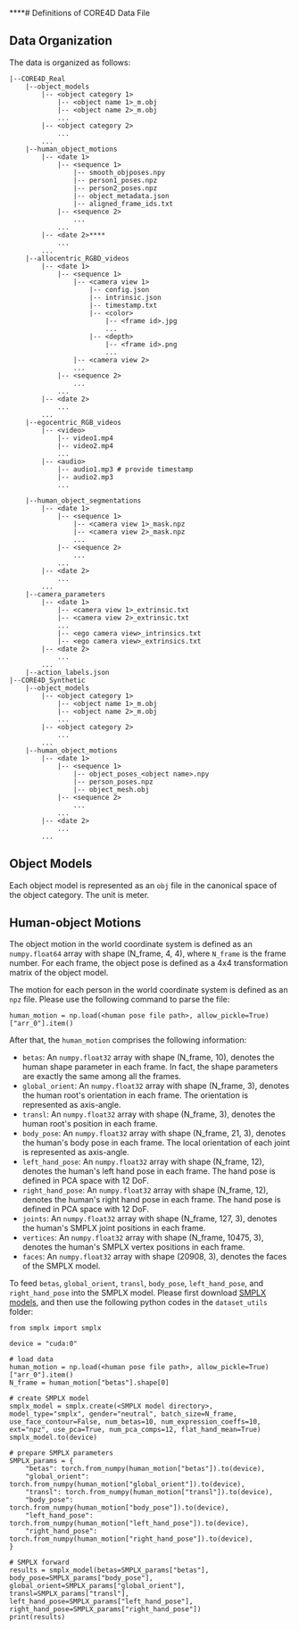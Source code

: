****# Definitions of CORE4D Data File

## Data Organization

The data is organized as follows:

```
|--CORE4D_Real
    |--object_models
        |-- <object category 1>
            |-- <object name 1>_m.obj
            |-- <object name 2>_m.obj
            ...
        |-- <object category 2>
            ...
        ...
    |--human_object_motions
        |-- <date 1>
            |-- <sequence 1>
                |-- smooth_objposes.npy
                |-- person1_poses.npz
                |-- person2_poses.npz
                |-- object_metadata.json
                |-- aligned_frame_ids.txt
            |-- <sequence 2>
                ...
            ...
        |-- <date 2>****
            ...
        ...
    |--allocentric_RGBD_videos
        |-- <date 1>
            |-- <sequence 1>
                |-- <camera view 1>
                    |-- config.json
                    |-- intrinsic.json
                    |-- timestamp.txt
                    |-- <color>
                        |-- <frame id>.jpg
                        ...
                    |-- <depth>
                        |-- <frame id>.png
                        ...
                |-- <camera view 2>
                ...
            |-- <sequence 2>
                ...
            ...
        |-- <date 2>
            ...
        ...
    |--egocentric_RGB_videos
        |-- <video>
            |-- video1.mp4
            |-- video2.mp4
            ...
        |-- <audio>
            |-- audio1.mp3 # provide timestamp
            |-- audio2.mp3
            ...
            
    |--human_object_segmentations
        |-- <date 1>
            |-- <sequence 1>
                |-- <camera view 1>_mask.npz
                |-- <camera view 2>_mask.npz
                ...
            |-- <sequence 2>
                ...
            ...
        |-- <date 2>
            ...
        ...
    |--camera_parameters
        |-- <date 1>
            |-- <camera view 1>_extrinsic.txt
            |-- <camera view 2>_extrinsic.txt
            ...
            |-- <ego camera view>_intrinsics.txt
            |-- <ego camera view>_extrinsics.txt
        |-- <date 2>
            ...
        ...
    |--action_labels.json
|--CORE4D_Synthetic
    |--object_models
        |-- <object category 1>
            |-- <object name 1>_m.obj
            |-- <object name 2>_m.obj
            ...
        |-- <object category 2>
            ...
        ...
    |--human_object_motions
        |-- <date 1>
            |-- <sequence 1>
                |-- object_poses_<object name>.npy
                |-- person_poses.npz
                |-- object_mesh.obj
            |-- <sequence 2>
                ...
            ...
        |-- <date 2>
            ...
        ...
```

## Object Models

Each object model is represented as an ```obj``` file in the canonical space of the object category. The unit is meter.

## Human-object Motions

The object motion in the world coordinate system is defined as an ```numpy.float64``` array with shape (N_frame, 4, 4), where ```N_frame``` is the frame number. For each frame, the object pose is defined as a 4x4 transformation matrix of the object model.

The motion for each person in the world coordinate system is defined as an ```npz``` file. Please use the following command to parse the file:

```x
human_motion = np.load(<human pose file path>, allow_pickle=True)["arr_0"].item()
```

After that, the ```human_motion``` comprises the following information:

* ```betas```: An ```numpy.float32``` array with shape (N_frame, 10), denotes the human shape parameter in each frame. In fact, the shape parameters are exactly the same among all the frames.
* ```global_orient```: An ```numpy.float32``` array with shape (N_frame, 3), denotes the human root's orientation in each frame. The orientation is represented as axis-angle.
* ```transl```: An ```numpy.float32``` array with shape (N_frame, 3), denotes the human root's position in each frame.
* ```body_pose```: An ```numpy.float32``` array with shape (N_frame, 21, 3), denotes the human's body pose in each frame. The local orientation of each joint is represented as axis-angle.
* ```left_hand_pose```: An ```numpy.float32``` array with shape (N_frame, 12), denotes the human's left hand pose in each frame. The hand pose is defined in PCA space with 12 DoF.
* ```right_hand_pose```: An ```numpy.float32``` array with shape (N_frame, 12), denotes the human's right hand pose in each frame. The hand pose is defined in PCA space with 12 DoF.
* ```joints```: An ```numpy.float32``` array with shape (N_frame, 127, 3), denotes the human's SMPLX joint positions in each frame.
* ```vertices```: An ```numpy.float32``` array with shape (N_frame, 10475, 3), denotes the human's SMPLX vertex positions in each frame.
* ```faces```: An ```numpy.float32``` array with shape (20908, 3), denotes the faces of the SMPLX model.

To feed ```betas```, ```global_orient```, ```transl```, ```body_pose```, ```left_hand_pose```, and ```right_hand_pose``` into the SMPLX model. Please first download [SMPLX models](https://smpl-x.is.tue.mpg.de/index.html), and then use the following python codes in the ```dataset_utils``` folder:

```x
from smplx import smplx

device = "cuda:0"

# load data
human_motion = np.load(<human pose file path>, allow_pickle=True)["arr_0"].item()
N_frame = human_motion["betas"].shape[0]

# create SMPLX model
smplx_model = smplx.create(<SMPLX model directory>, model_type="smplx", gender="neutral", batch_size=N_frame, use_face_contour=False, num_betas=10, num_expression_coeffs=10, ext="npz", use_pca=True, num_pca_comps=12, flat_hand_mean=True)
smplx_model.to(device)

# prepare SMPLX parameters
SMPLX_params = {
    "betas": torch.from_numpy(human_motion["betas"]).to(device),
    "global_orient": torch.from_numpy(human_motion["global_orient"]).to(device),
    "transl": torch.from_numpy(human_motion["transl"]).to(device),
    "body_pose": torch.from_numpy(human_motion["body_pose"]).to(device),
    "left_hand_pose": torch.from_numpy(human_motion["left_hand_pose"]).to(device),
    "right_hand_pose": torch.from_numpy(human_motion["right_hand_pose"]).to(device),
}

# SMPLX forward
results = smplx_model(betas=SMPLX_params["betas"], body_pose=SMPLX_params["body_pose"], global_orient=SMPLX_params["global_orient"], transl=SMPLX_params["transl"], left_hand_pose=SMPLX_params["left_hand_pose"], right_hand_pose=SMPLX_params["right_hand_pose"])
print(results)

```

